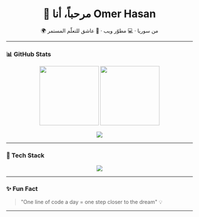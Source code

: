 <h1 align="center">👋 مرحباً، أنا Omer Hasan</h1>

<p align="center">
  🌍 من سوريا · 💻 مطوّر ويب · 🚀 عاشق للتعلّم المستمر
</p>

---

### 📊 GitHub Stats
<p align="center">
  <img src="https://github-readme-stats.vercel.app/api?username=USERNAME&show_icons=true&theme=radical" height="160"/>
  <img src="https://github-readme-streak-stats.herokuapp.com/?user=USERNAME&theme=radical" height="160"/>
</p>

<p align="center">
  <img src="https://github-readme-stats.vercel.app/api/top-langs/?username=USERNAME&layout=compact&theme=radical"/>
</p>

---

### 🚀 Tech Stack
<p align="center">
  <img src="https://skillicons.dev/icons?i=html,css,js,php,laravel,mysql,git,github,vscode,react,nodejs,tailwind" />
</p>

---
### ✨ Fun Fact
> "One line of code a day = one step closer to the dream" 💡

---
